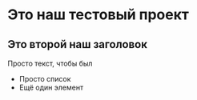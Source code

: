# Это наш тестовый проект

## Это второй наш заголовок

Просто текст, чтобы был

- Просто список
- Ещё один элемент
